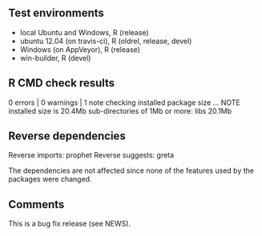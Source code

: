 ## Test environments

* local Ubuntu and Windows, R (release)
* ubuntu 12.04 (on travis-ci), R (oldrel, release, devel)
* Windows (on AppVeyor), R (release)
* win-builder, R (devel)

## R CMD check results

0 errors | 0 warnings | 1 note 
checking installed package size ... NOTE
  installed size is 20.4Mb
  sub-directories of 1Mb or more:
    libs  20.1Mb

## Reverse dependencies

Reverse imports: 	prophet
Reverse suggests: 	greta

The dependencies are not affected since none of
the features used by the packages were changed.

## Comments

This is a bug fix release (see NEWS).
